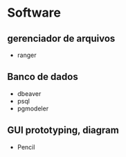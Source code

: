 # Software

## gerenciador de arquivos

* ranger
   
## Banco de dados

* dbeaver
* psql
* pgmodeler

## GUI prototyping, diagram

* Pencil
